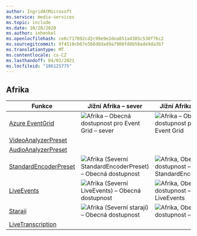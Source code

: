 ```yaml
---
author: IngridAtMicrosoft
ms.service: media-services
ms.topic: include
ms.date: 10/28/2020
ms.author: inhenkel
ms.openlocfilehash: ce6c717892cd2c99e9e2dea851a4385c530f76c2
ms.sourcegitcommit: 9f4510cb67e566d8dad9a7908fd8b58ade9da3b7
ms.translationtype: MT
ms.contentlocale: cs-CZ
ms.lasthandoff: 04/01/2021
ms.locfileid: "106125775"
---
```

<!--Feature availability in region-->

## <a name="africa"></a>Afrika

| Funkce| Jižní Afrika – sever | Jižní Afrika – západ |
| --- | --- | --- |
| [Azure EventGrid](../monitoring/reacting-to-media-services-events.md) | ![Afrika – Obecná dostupnost pro Event Grid – sever](../media/azure-clouds-regions/ga.svg) | ![Afrika – Obecná dostupnost pro Jižní Event Grid](../media/azure-clouds-regions/ga.svg) |
| [VideoAnalyzerPreset](../analyze-video-audio-files-concept.md) |  |  |
| [AudioAnalyzerPreset](../analyze-video-audio-files-concept.md) | |  |
| [StandardEncoderPreset](../encode-concept.md) | ![Afrika (Severní StandardEncoderPreset) – Obecná dostupnost](../media/azure-clouds-regions/ga.svg) | ![Afrika, Obecná dostupnost – jih StandardEncoderPreset](../media/azure-clouds-regions/ga.svg) |
| [LiveEvents](../stream-live-streaming-concept.md) | ![Afrika (Severní LiveEvents) – Obecná dostupnost](../media/azure-clouds-regions/ga.svg) | ![Afrika, Obecná dostupnost – jih LiveEvents](../media/azure-clouds-regions/ga.svg) |
| [Starají](../streaming-endpoint-concept.md) | ![Afrika (Severní starají) – Obecná dostupnost](../media/azure-clouds-regions/ga.svg) | ![Afrika, Obecná dostupnost – jih starají](../media/azure-clouds-regions/ga.svg) |
| [LiveTranscription](../live-event-live-transcription-how-to.md) |  |  |
